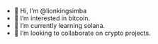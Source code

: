 - 👋 Hi, I’m @lionkingsimba
- 👀 I’m interested in bitcoin.
- 🌱 I’m currently learning solana.
- 💞️ I’m looking to collaborate on crypto projects.
